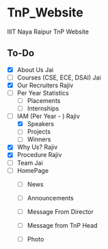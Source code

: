 # TnP_Website
IIIT Naya Raipur TnP Website

## To-Do

- [X] About Us  Jai  
- [ ] Courses (CSE, ECE, DSAI)  Jai  
- [X] Our Recruiters  Rajiv  
- [ ] Per Year Statistics
  - [ ] Placements
  - [ ] Internships  
- [ ] IAM (Per Year - )  Rajiv  
   - [X] Speakers
   - [ ] Projects
   - [ ] Winners  
- [X] Why Us? Rajiv  
- [X] Procedure  Rajiv    
- [ ] Team Jai
- [ ] HomePage
  - [ ] News
  - [ ] Announcements
  - [ ] Message From Director
  - [ ] Message from TnP Head
  - [ ] Photo





